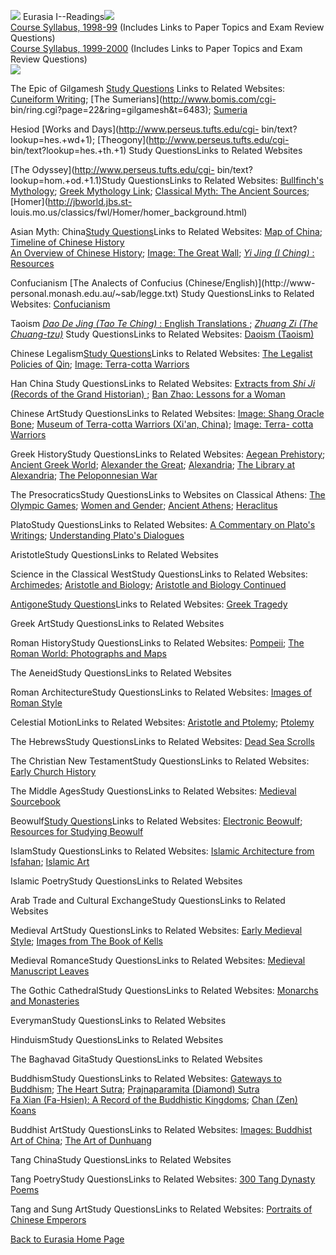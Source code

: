 [ ![](greek%20ornament.jpg)]() Eurasia I--Readings![](greek%20ornament.jpg)  
[Course Syllabus, 1998-99](syl1.htm) (Includes Links to Paper Topics and Exam
Review Questions)  
[ Course Syllabus, 1999-2000](Isyl992.htm) (Includes Links to Paper Topics and
Exam Review Questions)  
![](greek%20temple.jpg)  
  
The Epic of Gilgamesh [Study Questions](http://www.wsu.edu/~dee/MESO/GILG.HTM)
Links to Related Websites: [Cuneiform
Writing](http://saturn.sron.ruu.nl/%7Ejheise/akkadian/); [The
Sumerians](http://www.bomis.com/cgi-
bin/ring.cgi?page=22&ring=gilgamesh&t=6483);
[Sumeria](http://www.fordham.edu/halsall/ancient/asbook03.html#Sumeria)  
  
Hesiod [Works and Days](http://www.perseus.tufts.edu/cgi-
bin/text?lookup=hes.+wd+1); [Theogony](http://www.perseus.tufts.edu/cgi-
bin/text?lookup=hes.+th.+1) Study QuestionsLinks to Related Websites  
  
[The Odyssey](http://www.perseus.tufts.edu/cgi-
bin/text?lookup=hom.+od.+1.1)Study QuestionsLinks to Related Websites:
[Bullfinch's
Mythology](http://www.webcom.com/shownet/medea/bulfinch/welcome.html); [Greek
Mythology Link](http://hsa.brown.edu/~maicar/); [Classical Myth: The Ancient
Sources](http://web.uvic.ca/grs/bowman/myth/); [Homer](http://jbworld.jbs.st-
louis.mo.us/classics/fwl/Homer/homer_background.html)  
  
Asian Myth: China[Study Questions](amythsq.htm)Links to Related Websites: [Map
of China](http://www-chaos.umd.edu/history/chinamap.gif); [Timeline of Chinese
History](http://www-chaos.umd.edu/history/time_line.html)  
[An Overview of Chinese
History](http://academic.brooklyn.cuny.edu/core9/phalsall/texts/chinhist.html);
[Image: The Great
Wall](http://academic.brooklyn.cuny.edu/core9/phalsall/images/gtwall-2.gif);
[_Yi Jing (I Ching)_ :
Resources](http://www.pacificcoast.net/~wh/Index.html#Translations)  
  
Confucianism [The Analects of Confucius (Chinese/English)](http://www-
personal.monash.edu.au/~sab/legge.txt) Study QuestionsLinks to Related
Websites: [Confucianism](http://www.albany.net/~geenius/kongfuzi/)  
  
Taoism [_Dao De Jing (Tao Te Ching)_ : English Translations
](http://www.clas.ufl.edu/users/gthursby/taoism/ttc-list.htm); [_Zhuang Zi
(The Chuang-tzu)_](http://www.clas.ufl.edu/users/gthursby/taoism/cz-text2.htm)
Study QuestionsLinks to Related Websites: [Daoism
(Taoism)](http://www.clas.ufl.edu/users/gthursby/taoism/)  
  
Chinese Legalism[Study Questions](legalismsq.htm)Links to Related Websites:
[The Legalist Policies of
Qin](http://academic.brooklyn.cuny.edu/core9/phalsall/texts/ssuma2.html);
[Image: Terra-cotta
Warriors](http://www.humanities.ccny.cuny.edu/history/reader/soldiers.htm)  
  
Han China Study QuestionsLinks to Related Websites: [Extracts from _Shi Ji_
(Records of the Grand Historian)
](http://acc6.its.brooklyn.cuny.edu/~phalsall/texts/ssuma1.html); [Ban Zhao:
Lessons for a
Woman](http://academic.brooklyn.cuny.edu/core9/phalsall/texts/banzhao.html)  
  
Chinese ArtStudy QuestionsLinks to Related Websites: [Image: Shang Oracle
Bone](http://www.humanities.ccny.cuny.edu/history/reader/oracle.htm); [Museum
of Terra-cotta Warriors (Xi'an,
China)](http://www.unesco.int/whc/nwhc/pages/sites/main.htm); [Image: Terra-
cotta
Warriors](http://www.humanities.ccny.cuny.edu/history/reader/soldiers.htm)  
  
Greek HistoryStudy QuestionsLinks to Related Websites: [Aegean
Prehistory](http://devlab.dartmouth.edu/history/bronze_age/); [Ancient Greek
World](http://www.museum.upenn.edu/Greek_World/Intro.html); [Alexander the
Great](http://www.pothos.co.uk/default.asp);
[Alexandria](http://www.2xtreme.net/dstorm/plato/comm.htm); [The Library at
Alexandria](http://www.perseus.tufts.edu/GreekScience/Students/Ellen/Museum.html);
[The Peloponnesian War](http://history.idbsu.edu/westciv/peloponn/03.htm)  
  
The PresocraticsStudy QuestionsLinks to Websites on Classical Athens: [The
Olympic Games](http://devlab.dartmouth.edu/olympic/); [Women and
Gender](http://www.uky.edu/ArtsSciences/Classics/gender.html); [Ancient
Athens](http://www.indiana.edu/~kglowack/athens/);
[Heraclitus](http://plato.evansville.edu/public/burnet/ch3.htm)  
  
PlatoStudy QuestionsLinks to Related Websites: [A Commentary on Plato's
Writings](http://www.2xtreme.net/dstorm/plato/comm.htm); [Understanding
Plato's Dialogues](http://plato.evansville.edu/intro.htm)  
  
AristotleStudy QuestionsLinks to Related Websites  
  
Science in the Classical WestStudy QuestionsLinks to Related Websites:
[Archimedes](http://www.mcs.drexel.edu/~crorres/Archimedes/contents.html);
[Aristotle and Biology](http://www.rit.edu/~flwstv/aristotle1.html);
[Aristotle and Biology Continued](http://www.rit.edu/~flwstv/aristotle2.html)  
  
[Antigone](http://classics.mit.edu/Sophocles/antigone.html)[Study
Questions](Antigonesq.htm)Links to Related Websites: [Greek
Tragedy](http://academic.brooklyn.cuny.edu/classics/tragedy.htm)  
  
Greek ArtStudy QuestionsLinks to Related Websites  
  
Roman HistoryStudy QuestionsLinks to Related Websites:
[Pompeii](http://jefferson.village.virginia.edu/pompeii/page-1.html); [The
Roman World: Photographs and Maps](http://www.indiana.edu/~romnhist/TOUR.html)  
  
The AeneidStudy QuestionsLinks to Related Websites  
  
Roman ArchitectureStudy QuestionsLinks to Related Websites: [Images of Roman
Style](http://www.tulane.edu/lester/text/Western.Architect/Rome/Rome.html)  
  
Celestial MotionLinks to Related Websites: [Aristotle and
Ptolemy](http://es.rice.edu/ES/humsoc/Galileo//Things/ptolemaic_system.html);
[Ptolemy](http://seds.lpl.arizona.edu/nineplanets/psc/theman.html)  
  
The HebrewsStudy QuestionsLinks to Related Websites: [Dead Sea
Scrolls](http://metalab.unc.edu/expo/deadsea.scrolls.exhibit/intro.html)  
  
The Christian New TestamentStudy QuestionsLinks to Related Websites: [Early
Church History](http://cedar.evansville.edu/~ecoleweb/)  
  
The Middle AgesStudy QuestionsLinks to Related Websites: [Medieval
Sourcebook](http://www.fordham.edu/halsall/sbook.html)  
  
Beowulf[Study Questions](beowulfsq.htm)Links to Related Websites: [Electronic
Beowulf](http://www.uky.edu/ArtsSciences/English/Beowulf/eBeowulf/main.htm);
[Resources for Studying
Beowulf](http://www.georgetown.edu/irvinemj/english016/beowulf/beowulf.html)  
  
IslamStudy QuestionsLinks to Related Websites: [Islamic Architecture from
Isfahan](http://isfahan.anglia.ac.uk:8200/); [Islamic
Art](http://www.ColoState.edu/Orgs/MSA/docs/islart.html)  
  
Islamic PoetryStudy QuestionsLinks to Related Websites  
  
Arab Trade and Cultural ExchangeStudy QuestionsLinks to Related Websites  
  
Medieval ArtStudy QuestionsLinks to Related Websites: [Early Medieval
Style](http://www.tulane.edu/lester/text/Early.Christian.Period/Early.Christian/Early.Christian.html);
[Images from The Book of
Kells](http://www.primate.wisc.edu/people/dubois/kells/)  
  
Medieval RomanceStudy QuestionsLinks to Related Websites: [Medieval Manuscript
Leaves](http://wally.rit.edu/cary/manuscripts/)  
  
The Gothic CathedralStudy QuestionsLinks to Related Websites: [Monarchs and
Monasteries](http://lcweb.loc.gov/exhibits/bnf/bnf0003.html)  
  
EverymanStudy QuestionsLinks to Related Websites  
  
HinduismStudy QuestionsLinks to Related Websites  
  
The Baghavad GitaStudy QuestionsLinks to Related Websites  
  
BuddhismStudy QuestionsLinks to Related Websites: [Gateways to
Buddhism](http://www.dharmanet.org/); [The Heart
Sutra](http://www.mew.com/shin/heart.html); [Prajnaparamita (Diamond) Sutra
](http://people.delphi.com/bawilliams/scriptr/gps.html)  
[Fa Xian (Fa-Hsien): A Record of the Buddhistic
Kingdoms](http://acc6.its.brooklyn.cuny.edu/~phalsall/texts/faxian.html);
[Chan (Zen) Koans](http://www.unesco.int/whc/nwhc/pages/sites/main.htm)  
  
Buddhist ArtStudy QuestionsLinks to Related Websites: [Images: Buddhist Art of
China](http://kaladarshan.arts.ohio-state.edu/China/Chnhp.html); [The Art of
Dunhuang](http://www.unesco.int/whc/nwhc/pages/sites/main.htm)  
  
Tang ChinaStudy QuestionsLinks to Related Websites  
  
Tang PoetryStudy QuestionsLinks to Related Websites: [300 Tang Dynasty
Poems](http://etext.lib.virginia.edu/chinese/frame.htm)  
  
Tang and Sung ArtStudy QuestionsLinks to Related Websites: [Portraits of
Chinese Emperors](http://www.chinapage.com/emperor.html)  
  
[Back to Eurasia Home Page](Eurasia.htm)

